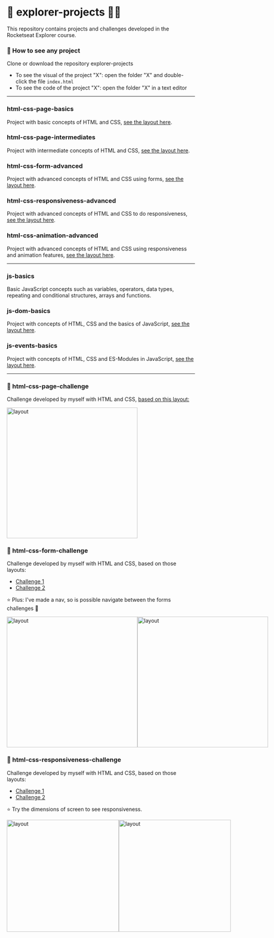 # :rocket: explorer-projects :woman_technologist:

This repository contains projects and challenges developed in the Rocketseat Explorer course.

### :round_pushpin: How to see any project
Clone or download the repository explorer-projects
* To see the visual of the project "X": open the folder "X" and double-click the file ```index.html```
* To see the code of the project "X": open the folder "X" in a text editor

***

### html-css-page-basics
Project with basic concepts of HTML and CSS, [see the layout here](https://www.figma.com/file/WtPsTiFEQNbtxJrxHRvEFa/Explorer---Projeto-01-(Copy)?node-id=0%3A1).

### html-css-page-intermediates
Project with intermediate concepts of HTML and CSS, [see the layout here](https://www.figma.com/file/jx2xsLNhmMFClFQ62VjfFe/Explorer---Projeto-02-(Copy)?node-id=0%3A1).

### html-css-form-advanced
Project with advanced concepts of HTML and CSS using forms, [see the layout here](https://www.figma.com/file/JCLCt173ps9Fd3pgK7RxvD/Explorer-Stage-03-Projeto-01-(Copy)?node-id=0%3A1).

### html-css-responsiveness-advanced
Project with advanced concepts of HTML and CSS to do responsiveness, [see the layout here](https://www.figma.com/file/OziJcczRyR2lQDK7Iwsl7Q/Explorer-Stage-03-Projeto-02-(Copy)?node-id=203%3A412).

### html-css-animation-advanced
Project with advanced concepts of HTML and CSS using responsiveness and animation features, [see the layout here](https://www.figma.com/file/cZRThhyEbNqpGoerDMxaZh/Explorer-Stage-03-Projeto-03-(Copy)?node-id=203%3A1865).

***

### js-basics
Basic JavaScript concepts such as variables, operators, data types,
 repeating and conditional structures, arrays and functions.
 
### js-dom-basics
Project with concepts of HTML, CSS and the basics of JavaScript, [see the layout here](https://www.figma.com/file/Co2fFEUgqizJaBHxsUA2J3/Jogo-Adivinhação-(Copy)?node-id=0%3A1&t=fNAEYd0rDPMPRspX-0).

### js-events-basics
Project with concepts of HTML, CSS and ES-Modules in JavaScript, [see the layout here](https://www.figma.com/file/vGNcs1b0OUXdQddXv0y8RF/IMC-(Copy)?node-id=6%3A4&t=s6yR6IvjJeTCX4gz-0).
 
***

### :dart: html-css-page-challenge
Challenge developed by myself with HTML and CSS, [based on this layout:](https://www.figma.com/file/FPmoIXpdTu6zTUSamkFAkt/Explorer-(Copy)?node-id=0%3A1)


<img src="https://i.imgur.com/92DUKEo.png" alt="layout" style="height: 350px; width: auto">

### :dart: html-css-form-challenge
Challenge developed by myself with HTML and CSS, based on those layouts:
* [Challenge 1](https://www.figma.com/file/OgHXFLzHUrGrWFKGtscf26/Stage-03---Formulário-intermediário-(Copy)?node-id=0%3A1)
* [Challenge 2](https://www.figma.com/file/QEUuasKlkCRB0CzcQrCLd0/Stage-03---Formulário-avançado-(Copy)?node-id=0%3A1)

:star: Plus: I've made a nav, so is possible navigate between the forms challenges :star_struck:

<div style="display: flex;">
  <img src="https://i.imgur.com/E5BuMRi.png" alt="layout" style="height: 350px; width: auto">
  <img src="https://i.imgur.com/31bcoqh.png" alt="layout" style="height: 350px; width: auto">
</div>

### :dart: html-css-responsiveness-challenge
Challenge developed by myself with HTML and CSS, based on those layouts:
* [Challenge 1](https://www.figma.com/file/Lh3FN48Cp1cZQRACqZzwpR/Stage-03---Mobile-First-(Copy)?node-id=0%3A1)
* [Challenge 2](https://www.figma.com/file/U627JuQQwlgWa9Lmp4eVFd/Stage-03---Grid-com-animações-(Copy)?node-id=0%3A1)

:star: Try the dimensions of screen to see responsiveness.

<div style="display: flex;">
  <img src="https://i.imgur.com/UXqLqzd.png" alt="layout" style="height: 300px; width: auto">
  <img src="https://i.imgur.com/nkkHGYv.png" alt="layout" style="height: 300px; width: auto">
</div>






